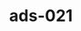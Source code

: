 ---
categories:
- ads_category-10
- ads_category-19
- ads_category-9
tags:
- ads_tag-7
- ads_tag-5
- ads_tag-13
title: ads-021
---